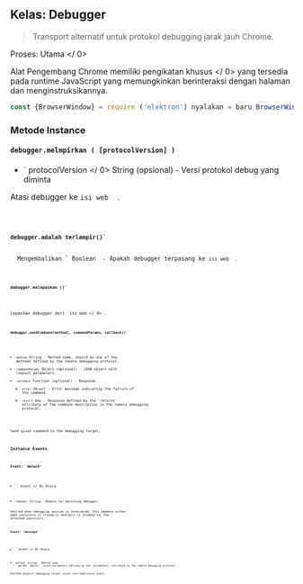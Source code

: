 ## Kelas: Debugger

> Transport alternatif untuk protokol debugging jarak jauh Chrome.

Proses:  Utama </ 0></p> 

Alat Pengembang Chrome memiliki  pengikatan khusus </ 0> yang tersedia pada runtime JavaScript yang memungkinkan berinteraksi dengan halaman dan menginstruksikannya.</p> 

```javascript
const {BrowserWindow} = require ('elektron') nyalakan = baru BrowserWindow () mencoba {win.webContents.debugger.attach ('1.1')} ha (err) {console.log ('Debugger melampirkan gagal:', err )} win.webContents.debugger.on ('hapus' (acara, alasan) = & gt; {console.log ('Debugger yang tertutup karena:', alasan)}) win.webContents.debugger.on ('pesan' acara, metode, params) = & gt; {jika (metode === 'Network.requestWillBeSent') {jika (params.request.url === 'https://www.github.com') {win.webContents. debugger.detach ()}}}) win.webContents.debugger.sendCommand ('Network.enable')
```

### Metode Instance

#### `debugger.melmpirkan ( [protocolVersion] )`

* ` protocolVersion </ 0>  String (opsional) - Versi protokol debug yang diminta</li>
</ul>

<p>Atasi debugger ke <code>isi web </ 0> .</p>

<h4><code>debugger.adalah terlampir()`</h4> 
  Mengembalikan ` Boolean </ 0> - Apakah debugger terpasang ke <code>isi web </ 0> .</p>

<h4><code>debugger.melepaskan ()`</h4> 
  
  Lepaskan debugger dari `isi web </ 0> .</p>

<h4><code>debugger.sendCommand(method[, commandParams, callback])`</h4> 
  
  * `method` String - Method name, should be one of the methods defined by the remote debugging protocol.
  * `commandParams` Object (optional) - JSON object with request parameters.
  * `callback` Function (optional) - Response 
    * `error` Object - Error message indicating the failure of the command.
    * `result` Any - Response defined by the 'returns' attribute of the command description in the remote debugging protocol.
  
  Send given command to the debugging target.
  
  ### Instance Events
  
  #### Event: 'detach'
  
  * ` event </ 0>  Acara</li>
<li><code>reason` String - Reason for detaching debugger.
  
  Emitted when debugging session is terminated. This happens either when `webContents` is closed or devtools is invoked for the attached `webContents`.
  
  #### Event: 'message'
  
  * ` event </ 0>  Acara</li>
<li><code>method` String - Method name.
  * `params` Object - Event parameters defined by the 'parameters' attribute in the remote debugging protocol.
  
  Emitted whenever debugging target issues instrumentation event.